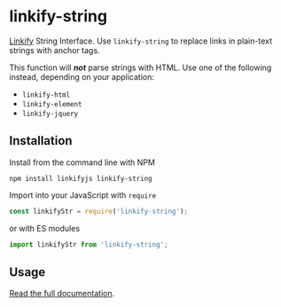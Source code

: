 linkify-string
===

[Linkify](https://soapbox.github.io/linkifyjs/) String Interface. Use `linkify-string` to replace links in plain-text strings with anchor tags.

This function will ***not*** parse strings with HTML. Use one of the following instead, depending on your application:

* `linkify-html`
* `linkify-element`
* `linkify-jquery`


## Installation

Install from the command line with NPM

```
npm install linkifyjs linkify-string
```

Import into your JavaScript with `require`
```js
const linkifyStr = require('linkify-string');
```
or with ES modules

```js
import linkifyStr from 'linkify-string';
```

## Usage

[Read the full documentation](https://soapbox.github.io/linkifyjs/docs/linkify-string.html).
